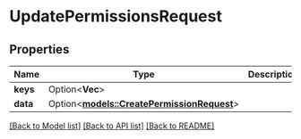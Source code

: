 # UpdatePermissionsRequest

## Properties

Name | Type | Description | Notes
------------ | ------------- | ------------- | -------------
**keys** | Option<**Vec<String>**> |  | [optional]
**data** | Option<[**models::CreatePermissionRequest**](createPermission_request.md)> |  | [optional]

[[Back to Model list]](../README.md#documentation-for-models) [[Back to API list]](../README.md#documentation-for-api-endpoints) [[Back to README]](../README.md)


